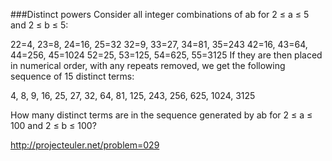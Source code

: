 ###Distinct powers
Consider all integer combinations of ab for 2 ≤ a ≤ 5 and 2 ≤ b ≤ 5:

22=4, 23=8, 24=16, 25=32
32=9, 33=27, 34=81, 35=243
42=16, 43=64, 44=256, 45=1024
52=25, 53=125, 54=625, 55=3125
If they are then placed in numerical order, with any repeats removed, we get
the following sequence of 15 distinct terms:

4, 8, 9, 16, 25, 27, 32, 64, 81, 125, 243, 256, 625, 1024, 3125

How many distinct terms are in the sequence generated by ab for 2 ≤ a ≤ 100 and
2 ≤ b ≤ 100?

http://projecteuler.net/problem=029
